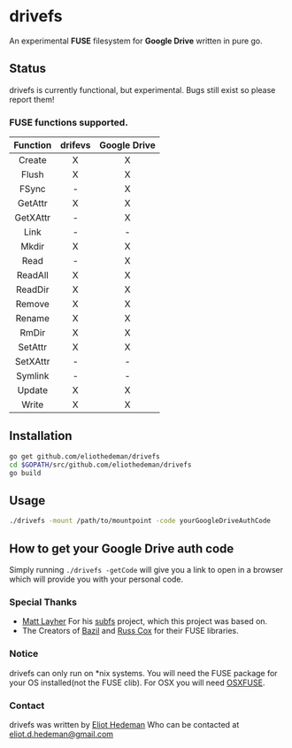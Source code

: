 drivefs
=======

An experimental **FUSE** filesystem for **Google Drive** written in pure go.
## Status
drivefs is currently functional, but experimental. Bugs still exist so please report them!

### FUSE functions supported.
|Function|drifevs|Google Drive|
|:-:|:-:|:-:|
|Create|X|X|
|Flush|X|X|
|FSync|-|X|
|GetAttr|X|X|
|GetXAttr|-|X|
|Link|-|-|
|Mkdir|X|X|
|Read|-|X|
|ReadAll|X|X|
|ReadDir|X|X|
|Remove|X|X|
|Rename|X|X|
|RmDir|X|X|
|SetAttr|X|X|
|SetXAttr|-|-|
|Symlink|-|-|
|Update|X|X|
|Write|X|X|


## Installation

```bash
go get github.com/eliothedeman/drivefs
cd $GOPATH/src/github.com/eliothedeman/drivefs
go build
```

## Usage
```bash
./drivefs -mount /path/to/mountpoint -code yourGoogleDriveAuthCode
```

## How to get your Google Drive auth code

Simply running ``./drivefs -getCode`` will give you a link to open in a browser which will provide you with your personal code.


### Special Thanks
* [Matt Layher](https://github.com/mdlayher) For his [subfs](https://github.com/mdlayher/subfs) project, which this project was based on.
* The Creators of [Bazil](http://bazil.org) and [Russ Cox](http://swtch.com/~rsc/) for their FUSE libraries. 

### Notice
drivefs can only run on *nix systems. You will need the FUSE package for your OS installed(not the FUSE clib). For OSX you will need [OSXFUSE](http://osxfuse.github.io/).

### Contact
drivefs was written by [Eliot Hedeman](https://github.com/eliothedeman) Who can be contacted at [eliot.d.hedeman@gmail.com](mailto:eliot.d.hedeman@gmail.com)
